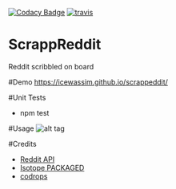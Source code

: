 

[![Codacy Badge](https://api.codacy.com/project/badge/Grade/b0bf01b1af4a4066816b572f5c7aca90)](https://www.codacy.com/app/icewassim/scrappeddit?utm_source=github.com&utm_medium=referral&utm_content=icewassim/scrappeddit&utm_campaign=badger)
[![travis](https://travis-ci.org/icewassim/scrappeddit.svg?branch=master)](https://travis-ci.org/icewassim/scrappeddit)

# ScrappReddit
Reddit scribbled on board

#Demo
https://icewassim.github.io/scrappeddit/

#Unit Tests
 - npm test
 
#Usage
 ![alt tag](https://icewassim.github.io/scrappeddit/usage.gif)

#Credits
 - [Reddit API](https://www.reddit.com/dev/api/)
 - [Isotope PACKAGED](http://isotope.metafizzy.co)
 - [codrops](http://www.codrops.com)
